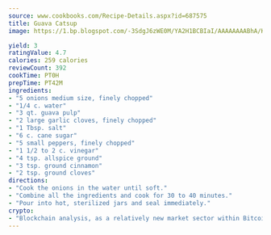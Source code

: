 ```yaml
---
source: www.cookbooks.com/Recipe-Details.aspx?id=687575
title: Guava Catsup
image: https://1.bp.blogspot.com/-3SdgJ6zWE0M/YA2H1BCBIaI/AAAAAAAABhA/KLu9yTsYBMkJQudB_uFGwTypBtmTiBfZgCLcBGAsYHQ/s320/4.png

yield: 3
ratingValue: 4.7
calories: 259 calories
reviewCount: 392
cookTime: PT0H
prepTime: PT42M
ingredients:
- "5 onions medium size, finely chopped"
- "1/4 c. water"
- "3 qt. guava pulp"
- "2 large garlic cloves, finely chopped"
- "1 Tbsp. salt"
- "6 c. cane sugar"
- "5 small peppers, finely chopped"
- "1 1/2 to 2 c. vinegar"
- "4 tsp. allspice ground"
- "3 tsp. ground cinnamon"
- "2 tsp. ground cloves"
directions:
- "Cook the onions in the water until soft."
- "Combine all the ingredients and cook for 30 to 40 minutes."
- "Pour into hot, sterilized jars and seal immediately."
crypto:
- "Blockchain analysis, as a relatively new market sector within Bitcoin, demonstrates the weakness of pseudonymity."
---
```

